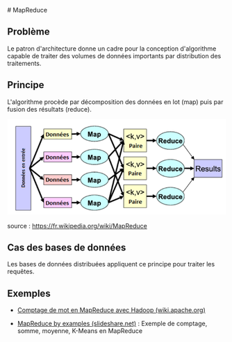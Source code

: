 # MapReduce

## Problème

Le patron d'architecture donne un cadre pour la conception d'algorithme
capable de traiter des volumes de données importants par distribution des traitements.

## Principe 

L'algorithme procède par décomposition des données en lot (map) puis par fusion
des résultats (reduce).

![MapReduce](uml/MapReduce.png)

source : [<https://fr.wikipedia.org/wiki/MapReduce>](https://fr.wikipedia.org/wiki/MapReduce)

## Cas des bases de données

Les bases de données distribuées appliquent ce principe pour traiter les requêtes.

## Exemples

* [Comptage de mot en MapReduce avec Hadoop (wiki.apache.org)](https://wiki.apache.org/hadoop/WordCount)

* [MapReduce by examples (slideshare.net)](http://fr.slideshare.net/andreaiacono/mapreduce-34478449) : 
Exemple de comptage, somme, moyenne, K-Means en MapReduce







